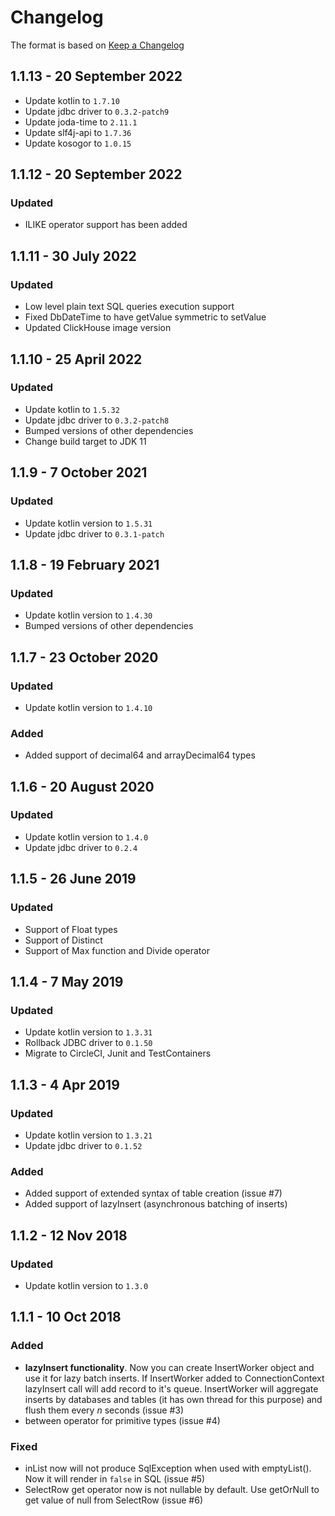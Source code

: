 # Changelog
The format is based on [Keep a Changelog](https://keepachangelog.com/en/1.0.0/)

## 1.1.13 - 20 September 2022                             
- Update kotlin to `1.7.10`
- Update jdbc driver to `0.3.2-patch9`
- Update joda-time to `2.11.1`
- Update slf4j-api to `1.7.36`
- Update kosogor to `1.0.15`

## 1.1.12 - 20 September 2022
### Updated
- ILIKE operator support has been added

## 1.1.11 - 30 July 2022
### Updated
- Low level plain text SQL queries execution support
- Fixed DbDateTime to have getValue symmetric to setValue
- Updated ClickHouse image version

## 1.1.10 - 25 April 2022
### Updated
- Update kotlin to `1.5.32`
- Update jdbc driver to `0.3.2-patch8`
- Bumped versions of other dependencies
- Change build target to JDK 11

## 1.1.9 - 7 October 2021
### Updated
- Update kotlin version to `1.5.31`
- Update jdbc driver to `0.3.1-patch`

## 1.1.8 - 19 February 2021
### Updated
- Update kotlin version to `1.4.30`
- Bumped versions of other dependencies

## 1.1.7 - 23 October 2020
### Updated
- Update kotlin version to `1.4.10`
### Added
- Added support of decimal64 and arrayDecimal64 types

## 1.1.6 - 20 August 2020
### Updated
- Update kotlin version to `1.4.0`
- Update jdbc driver to `0.2.4`

## 1.1.5 - 26 June 2019
### Updated
- Support of Float types
- Support of Distinct
- Support of Max function and Divide operator

## 1.1.4 - 7 May 2019
### Updated
- Update kotlin version to `1.3.31`
- Rollback JDBC driver to `0.1.50`
- Migrate to CircleCI, Junit and TestContainers

## 1.1.3 - 4 Apr 2019
### Updated
- Update kotlin version to `1.3.21`
- Update jdbc driver to `0.1.52`
### Added
- Added support of extended syntax of table creation (issue #7)
- Added support of lazyInsert (asynchronous batching of inserts)

## 1.1.2 - 12 Nov 2018
### Updated
- Update kotlin version to `1.3.0`

## 1.1.1 - 10 Oct 2018
### Added
- **lazyInsert functionality**. Now you can create InsertWorker object and use it for lazy batch inserts. If InsertWorker added to ConnectionContext lazyInsert call will add record to it's queue. InsertWorker will aggregate inserts by databases and tables (it has own thread for this purpose) and flush them every *n* seconds (issue #3)
- between operator for primitive types (issue #4)

### Fixed
- inList now will not produce SqlException when used with emptyList(). Now it will render in `false` in SQL (issue #5)
- SelectRow get operator now is not nullable by default. Use getOrNull to get value of null from SelectRow (issue #6)
